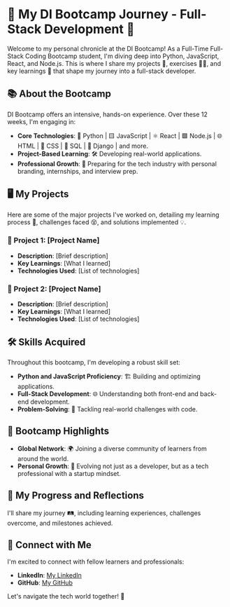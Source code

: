 # 🌟 My DI Bootcamp Journey - Full-Stack Development 🚀

Welcome to my personal chronicle at the DI Bootcamp! As a Full-Time Full-Stack Coding Bootcamp student, I'm diving deep into Python, JavaScript, React, and Node.js. This is where I share my projects 📁, exercises 🏋️‍♂️, and key learnings 📘 that shape my journey into a full-stack developer.

## 📚 About the Bootcamp

DI Bootcamp offers an intensive, hands-on experience. Over these 12 weeks, I'm engaging in:

- **Core Technologies**: 🐍 Python | 🟨 JavaScript | ⚛️ React | 🟩 Node.js | 🌐 HTML | 🎨 CSS | 💾 SQL | 🚀 Django | and more.
- **Project-Based Learning**: 🛠️ Developing real-world applications.
- **Professional Growth**: 💼 Preparing for the tech industry with personal branding, internships, and interview prep.

## 🖥️ My Projects

Here are some of the major projects I've worked on, detailing my learning process 🤔, challenges faced 😵, and solutions implemented 💡.

### 📌 Project 1: [Project Name]
- **Description**: [Brief description]
- **Key Learnings**: [What I learned]
- **Technologies Used**: [List of technologies]

### 📌 Project 2: [Project Name]
- **Description**: [Brief description]
- **Key Learnings**: [What I learned]
- **Technologies Used**: [List of technologies]

## 🛠 Skills Acquired

Throughout this bootcamp, I'm developing a robust skill set:

- **Python and JavaScript Proficiency**: 🏗 Building and optimizing applications.
- **Full-Stack Development**: 🌐 Understanding both front-end and back-end development.
- **Problem-Solving**: 🧩 Tackling real-world challenges with code.

## 🌟 Bootcamp Highlights

- **Global Network**: 🌍 Joining a diverse community of learners from around the world.
- **Personal Growth**: 🌱 Evolving not just as a developer, but as a tech professional with a startup mindset.

## 💭 My Progress and Reflections

I'll share my journey 🛤, including learning experiences, challenges overcome, and milestones achieved.

## 🤝 Connect with Me

I'm excited to connect with fellow learners and professionals:

- **LinkedIn**: [My LinkedIn](Your-LinkedIn-URL)
- **GitHub**: [My GitHub](Your-GitHub-URL)

Let's navigate the tech world together! 🚀
